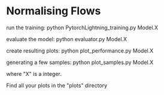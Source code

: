 # Normalising Flows

run the training: python PytorchLightning_training.py Model.X 

evaluate the model: python evaluator.py Model.X 

create resulting plots: python plot_performance.py Model.X 

generating a few samples: python plot_samples.py Model.X 

where "X" is a integer.

Find all your plots in the "plots" directory
